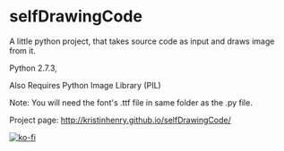 selfDrawingCode
===============

A little python project, that takes source code as input and draws image from it.

Python 2.7.3,

Also Requires Python Image Library (PIL)



Note:  You will need the font's .ttf file in same folder as the .py file.

Project page: http://kristinhenry.github.io/selfDrawingCode/



[![ko-fi](https://www.ko-fi.com/img/donate_sm.png)](https://ko-fi.com/S6S36A7G)
